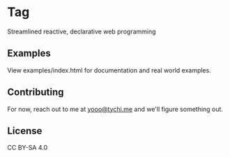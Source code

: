 # Tag

Streamlined reactive, declarative web programming

## Examples

View examples/index.html for documentation and real world examples.

## Contributing

For now, reach out to me at yooo@tychi.me and we'll figure something out.

## License

CC BY-SA 4.0
